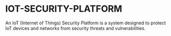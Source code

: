 # IOT-SECURITY-PLATFORM
An IoT (Internet of Things) Security Platform is a system designed to protect IoT devices and networks from security threats and vulnerabilities. 
